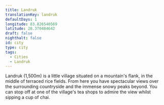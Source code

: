 ```yaml
---
title: Landruk
translationKey: landruk
defaultDays: 1
longitude: 83.826540569
latitude: 28.370484642
draft: false
nighthalt: false
id: city
type: city
tags:
  - Cities
  - Landruk
---
```

Landruk (1,500m) is a little village situated on a mountain's flank, in the middle of terraced rice fields. From here you have spectacular views over the surrounding countryside and the immense snowy peaks beyond. You can stop off at one of the village's tea shops to admire the view whilst sipping a cup of chai.